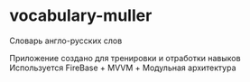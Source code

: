 # vocabulary-muller
Словарь англо-русских слов

Приложение создано для тренировки и отработки навыков
Используется FireBase + MVVM + Модульная архитектура

